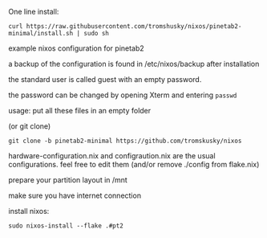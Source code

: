 One line install:

```curl https://raw.githubusercontent.com/tromshusky/nixos/pinetab2-minimal/install.sh | sudo sh```

example nixos configuration for pinetab2

a backup of the configuration is found in /etc/nixos/backup after installation

the standard user is called guest with an empty password.

the password can be changed by opening Xterm and entering ```passwd```

usage: put all these files in an empty folder

(or git clone)
```
git clone -b pinetab2-minimal https://github.com/tromskusky/nixos
```

hardware-configuration.nix and configraution.nix are the usual configurations. feel free to edit them (and/or remove ./config from flake.nix)

prepare your partition layout in /mnt

make sure you have internet connection

install nixos:
```
sudo nixos-install --flake .#pt2
```
